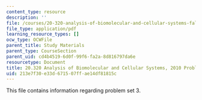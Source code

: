 ```yaml
---
content_type: resource
description: ''
file: /courses/20-320-analysis-of-biomolecular-and-cellular-systems-fall-2012/213e7f30e33d671507ffae14df81815c_MIT20_320F12_Fa2010_PS3_pr.pdf
file_type: application/pdf
learning_resource_types: []
ocw_type: OCWFile
parent_title: Study Materials
parent_type: CourseSection
parent_uid: cd4b4519-6d0f-99f6-fa2a-8d816797da6e
resourcetype: Document
title: 20.320 Analysis of Biomolecular and Cellular Systems, 2010 Problem Set 3
uid: 213e7f30-e33d-6715-07ff-ae14df81815c
---
```

This file contains information regarding problem set 3.